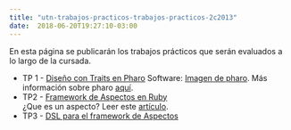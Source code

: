 ```yaml
---
title: "utn-trabajos-practicos-trabajos-practicos-2c2013"
date:  2018-06-20T19:27:10-03:00
---
```



En esta página se publicarán los trabajos prácticos que serán evaluados a lo largo de la cursada. 
 
* TP 1 - [Diseño con Traits en Pharo](utn-trabajos-practicos-trabajos-practicos-2c2013-TP1-Notas-pdf?attredirects=0&d=1)
 Software: [Imagen de pharo](https://docs.google.com/file/d/0B9nz7ce2bHNpdW9wNk5oVGZiWlk/edit?usp=sharing). Más información sobre pharo [aquí](../te-smalltalk).
 * TP2 - [Framework de Aspectos en Ruby](utn-trabajos-practicos-trabajos-practicos-2c2013-2013-c2-TP2-AOP-pdf?attredirects=0)  
¿Que es un aspecto? Leer este [artículo](../conceptos-aop).
* TP3 - [DSL para el framework de Aspectos](utn-trabajos-practicos-trabajos-practicos-2c2013-2013-c2-TP3-DSL-AOP-pdf?attredirects=0)